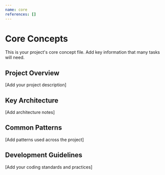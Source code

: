 ```yaml
---
name: core
references: []
---
```


# Core Concepts

This is your project's core concept file.
Add key information that many tasks will need.

## Project Overview
[Add your project description]

## Key Architecture
[Add architecture notes]

## Common Patterns
[Add patterns used across the project]

## Development Guidelines
[Add your coding standards and practices]